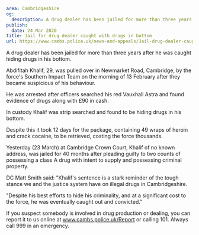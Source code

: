 ```yaml
area: Cambridgeshire
og:
  description: A drug dealer has been jailed for more than three years after he was caught hiding drugs in his bottom.
publish:
  date: 24 Mar 2020
title: Jail for drug dealer caught with drugs in bottom
url: https://www.cambs.police.uk/news-and-appeals/Jail-drug-dealer-caught-drugs-bottom
```

A drug dealer has been jailed for more than three years after he was caught hiding drugs in his bottom.

Abdifitah Khalif, 29, was pulled over in Newmarket Road, Cambridge, by the force's Southern Impact Team on the morning of 13 February after they became suspicious of his behaviour.

He was arrested after officers searched his red Vauxhall Astra and found evidence of drugs along with £90 in cash.

In custody Khalif was strip searched and found to be hiding drugs in his bottom.

Despite this it took 12 days for the package, containing 49 wraps of heroin and crack cocaine, to be retrieved, costing the force thousands.

Yesterday (23 March) at Cambridge Crown Court, Khalif of no known address, was jailed for 40 months after pleading guilty to two counts of possessing a class A drug with intent to supply and possessing criminal property.

DC Matt Smith said: "Khalif's sentence is a stark reminder of the tough stance we and the justice system have on illegal drugs in Cambridgeshire.

"Despite his best efforts to hide his criminality, and at a significant cost to the force, he was eventually caught out and convicted."

If you suspect somebody is involved in drug production or dealing, you can report it to us online at www.cambs.police.uk/Report or calling 101. Always call 999 in an emergency.
